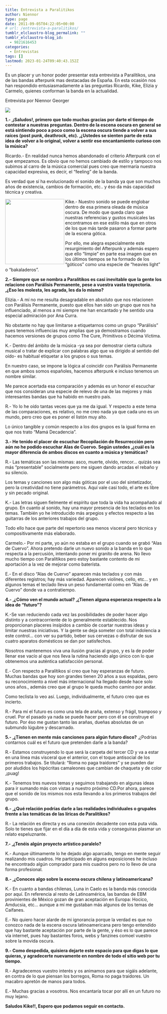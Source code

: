 ```yaml
---
title: Entrevista a Paralitikos
author: Niennor
type: page
date: 2011-09-05T04:22:05+00:00
# url: /entrevista-a-paralitikos/
tumblr_elclaustro-blog_permalink: ""
tumblr_elclaustro-blog_id:
  - 9821616453
categories:
  - Entrevistas
tags: []
lastmod: 2023-01-24T09:40:43.152Z
---
```

Es un placer y un honor poder presentar esta entrevista a Paralítikos, una de las bandas afterpunk mas destacadas de España. En esta ocasión nos han respondido entusiasmadamente a las preguntas Ricardo, Kike, Elizia y Carmelo, quienes conforman la banda en la actualidad.

Entrevista por Niennor Georger

<img decoding="async" src="https://64.media.tumblr.com/7f97d297f78c84f6e0f22dd31acfc601/90616573c4dc6ef3-ee/s540x810/c01644fecc8ce602a965ae48e97df32939ae280c.webp" data-orig-height="299" data-orig-width="400" />

**1.- ‚¡Saludos!, primero que todo muchas gracias por darte el tiempo de contestar a nuestras preguntas. Dentro de la escena oscura en general se está sintiendo poco a poco como la escena oscura tiende a volver a sus raíces (post punk, deathrock, etc). ‚¿Ustedes se sienten parte de esta idea de volver a lo original, volver a sentir ese encantamiento curioso con la música?**

Ricardo.- En realidad nunca hemos abandonado el criterio Afterpunk con el que empezamos. Es obvio que no hemos cambiado de estilo y tampoco nos subimos al carro de la música comercial pues creo que mermaría nuestra capacidad expresiva, es decir, el &ldquo;feeling&rdquo; de la banda.

Es verdad que sí ha evolucionado el sonido de la banda ya que son muchos años de existencia, cambios de formación, etc.. y éso da más capacidad técnica y creativa.

<img decoding="async" loading="lazy" src="http://web.archive.org/web/20071017084315im_/http://elclaustro.cl/cutenews/data/upimages/conciertoHeaven1.webp" height="209" width="190" align="left" border="0" /> Kike.- Nuestro sonido se puede englobar dentro de esa primera oleada de música oscura. De modo que queda claro que nuestras referencias y gustos musicales las encontramos en ese estilo más que en otros de los que más tarde pasaron a formar parte de la escena gótica.

Por ello, me alegra especialmente este resurgimiento del Afterpunk y además espero que ello &ldquo;limpie&rdquo; en parte esa imagen que en los últimos tiempos se ha formado de los &ldquo;góticos&rdquo; como una especie de &ldquo;heavies light&rdquo; o &ldquo;bakaladeros&rdquo;.

**2.– Siempre que se nombra a Paralítikos es casi inevitable que la gente los relacione con Parálisis Permanente, pese a vuestra vasta trayectoria. ‚¿Eso les molesta, les agrada, les da lo mismo?**

Elizia.- A mí no me resulta desagradable en absoluto que nos relacionen con Parálisis Permanente, puesto que ellos han sido un grupo que nos ha influenciado, al menos a mí siempre me han encantado y he sentido una especial admiración por Ana Curra.

No obstante no hay que limitarse a etiquetarnos como un grupo &ldquo;Parálisis&rdquo; pues tenemos influencias muy amplias que ya demostramos cuando hacemos versiones de grupos como The Cure, Primitivos o Décima Víctima.

K.- Dentro del ámbito de la música -ya sea por demostrar cierta cultura musical o tratar de explicar con palabras algo que va dirigido al sentido del oído- es habitual etiquetar a los grupos o sus temas.

En nuestro caso, se impone la lógica al coincidir con Parálisis Permanente en que ambos somos españoles, hacemos afterpunk e incluso tenemos un nombre similar.

Me parece acertada esa comparación y además es un honor el escuchar que nos consideran una especie de relevo de una de las mejores y más interesantes bandas que ha habido en nuestro país.

R.- Yo lo he oído tantas veces que ya me da igual. Y respecto a este tema de las comparaciones, es relativo, no me creo nada ya que cada uno es un mundo, pero creo que es poner el listón muy alto.

Lo único tangible y común respecto a los dos grupos es la igual forma en que nos trato &ldquo;Mamá Decadencia&rdquo;.

**3.- He tenido el placer de escuchar Recopilación de Resurrección pero aún no he podido escuchar Alas de Cuervo. Según ustedes ‚¿cuál es la mayor diferencia de ambos discos en cuanto a música y temáticas?**

R.- Las temáticas son las mismas: asco, muerte, olvido, rencor… quizás sea más &ldquo;presentable&rdquo; socialmente pero me siguen dando arcadas el rebaño y su silencio.

Los temas y canciones son algo más góticas por el uso del sintetizador, pero la creatividad no tiene parámetros. Aquí vale casi todo, el arte es libre y sin pecado original.

K.- Las letras siguen fielmente el espíritu que toda la vida ha acompañado al grupo. En cuanto al sonido, hay una mayor presencia de los teclados en los temas. También yo he introducido más arpegios y efectos respecto a las guitarras de los anteriores trabajos del grupo.

Todo ello hace que parte del repertorio sea menos visceral pero técnica y compositivamente más elaborado.

Carmelo.- Por mi parte, yo aún no estaba en el grupo cuando se grabó &ldquo;Alas de Cuervo&rdquo;. Ahora pretendo darle un nuevo sonido a la banda en lo que respecta a la percusión, intentando poner mi granito de arena. No llevo mucho tiempo con Paralítikos pero estoy bastante contento de mi aportación a la vez de mejorar como baterísta.

E.- En el disco &ldquo;Alas de Cuervo&rdquo; aparecen más teclados y con más diferentes registros; hay más variedad. Aparecen violines, cello, etc… y en algunos temas el teclado lleva un peso fundamental como en &ldquo;Alas de Cuervo&rdquo; donde va a contratiempo.

**4.- ‚¿Cómo ven el mundo actual? ‚¿Tienen alguna esperanza respecto a la idea de “futuro”?**

K.-Se van reduciendo cada vez las posibilidades de poder hacer algo distinto y a contracorriente de lo generalmente establecido. Nos proporcionan placeres insípidos a cambio de coartar nuestras ideas y limitar nuestras iniciativas. Y la gente se deja someter con total indolencia a este control… con ver su partido, beber sus cervezas o disfrutar de sus cuatro aparatos domésticos se dan por satisfechos.

Nosotros mantenemos viva una ilusión gracias al grupo, y es la de poder llenar ese vacío al que nos lleva la rutina haciendo algo único con lo que obtenemos una auténtica satisfacción personal.

E.- Con respecto a Paralítikos sí creo que hay esperanzas de futuro. Muchas bandas que hoy son grandes tienen 20 años a sus espaldas, pero su reconocimiento a nivel más internacional ha llegado desde hace solo unos años., además creo que al grupo le queda mucho camino por andar.

Como teclista lo veo así. Luego, individualmente, el futuro creo que es incierto.

R.- Para mí el futuro es como una tela de araña, extenso y frágil, tramposo y cruel. Por el pasado ya nada se puede hacer pero con él se construye el futuro. Por éso me gustan tanto las arañas, dueñas absolutas de un submundo lúgubre y descarnado.

**5.- ‚¿Tienen en mente más canciones para algún futuro disco?** 
‚¿Podrías contarnos cuál es el futuro que pretenden darle a la banda?

R.- Estamos construyendo lo que será la carpeta del tercer CD y va a estar en una línea más visceral que el anterior, con el toque antisocial de los primeros trabajos. Se titulará: &ldquo;Roma no paga traidores&rdquo; y se pueden dar por aludidos los hipócritas camaleones que cambian de chaqueta y de color ‚¡puag!

K.- Tenemos tres nuevos temas y seguimos trabajando en algunas ideas para ir sumando más con vistas a nuestro próximo CD.Por ahora, parece que el sonido de los mismos nos esta llevando a los primeros trabajos del grupo.

**6.- ‚¿Qué relación podrías darle a las realidades individuales o grupales frente a las temáticas de las líricas de Paralitikos?**

R.- La relación es directa y es una conexión decadente con esta puta vida. Solo te tienes que fijar en el día a día de esta vida y conseguiras plasmar un relato espeluznante.

**7.- ‚¿Tenéis algún proyecto artístico paralelo?**

K.- Aunque últimamente lo he dejado algo aparcado, tengo en mente seguir realizando mis cuadros. He participado en alguns exposiciones he incluso he encontrado algún comprador para mis cuadros pero no lo llevo de una forma profesional.

**8.- ‚¿Conoces algo sobre la escena oscura chilena y latinoamericana?**

K.- En cuanto a bandas chilenas, Luna in Caelo es la banda más conocida por aquí. En referencia al resto de Latinoamérica, las bandas de EBM provinientes de México gozan de gran aceptación en Europa: Hocico, Amducsia, etc… aunque a mí me gustaban más algunos de los temas de Caifanes.

E.- No quiero hacer alarde de mi ignorancia porque la verdad es que no conozco nada de la escena oscura latinoamericana pero tengo entendido que hay bastante aceptación por parte de la gente, y éso es lo que parece vía internet, pues hay bastantes foros, webs y fanzines comoel vuestro sobre la movida oscura.

**9.- Como despedida, quisiera dejarte este espacio para que digas lo que quieras, y agradecerte nuevamente en nombre de todo el sitio web por tu tiempo.**

R.- Agradecemos vuestro interés y os animamos para que sigáis adelante, en contra de lo que piensan los borregos, Roma no paga traidores. Un macabro apretón de manos para todos.

E.- Muchas gracias a vosotros. Nos encantaría tocar por allí en un futuro no muy lejano.

**Saludos Kike!!, Espero que podamos seguir en contacto.**
